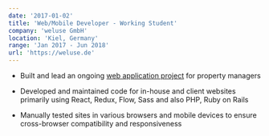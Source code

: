 ```yaml
---
date: '2017-01-02'
title: 'Web/Mobile Developer - Working Student'
company: 'weluse GmbH'
location: 'Kiel, Germany'
range: 'Jan 2017 - Jun 2018'
url: 'https://weluse.de'
---
```


- Built and lead an ongoing [web application project](https://walterhilft.de) for property managers

- Developed and maintained code for in-house and client websites primarily using React, Redux, Flow, Sass and also PHP, Ruby on Rails

- Manually tested sites in various browsers and mobile devices to ensure cross-browser compatibility and responsiveness
